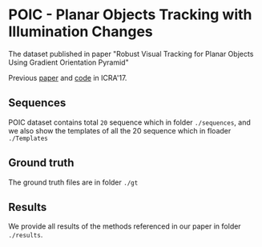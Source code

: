 # POIC - Planar Objects Tracking with Illumination Changes

The dataset published in paper "Robust Visual Tracking for Planar Objects Using Gradient Orientation Pyramid"

Previous [paper](http://www.dabi.temple.edu/~hbling/publication/17esm-go.pdf) and [code](http://www.dabi.temple.edu/~hbling/code/ICRA17_GO-ESM_release.zip) in ICRA'17.

## Sequences
POIC dataset contains total `20` sequence which in folder `./sequences`, and we also show the templates of all the 20 sequence which in floader `./Templates`

## Ground truth
The ground truth files are in folder `./gt`

## Results
We provide all results of the methods referenced in our paper in folder `./results`.
